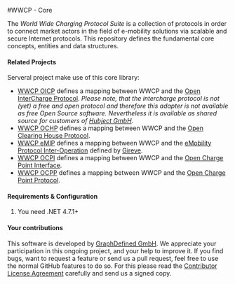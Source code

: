 #WWCP - Core

The *World Wide Charging Protocol Suite* is a collection of protocols in order to
connect market actors in the field of e-mobility solutions via scalable and secure
Internet protocols. This repository defines the fundamental core concepts, entities
and data structures.

#### Related Projects

Serveral project make use of this core library:
 - [WWCP OICP](https://github.com/OpenChargingCloud/WWCP_OICP) defines a mapping between WWCP and the [Open InterCharge Protocol](http://www.intercharge.eu). *Please note, that the intercharge protocol is not (yet) a free and open protocol and therefore this adapter is not available as free Open Source software. Nevertheless it is available as shared source for customers of [Hubject GmbH](http://www.hubject.com).*
 - [WWCP OCHP](https://github.com/OpenChargingCloud/WWCP_OCHP) defines a mapping between WWCP and the [Open Clearing House Protocol](http://www.ochp.eu).
 - [WWCP eMIP](https://github.com/OpenChargingCloud/WWCP_eMIP) defines a mapping between WWCP and the [eMobility Protocol Inter-Operation](https://www.gireve.com/wp-content/uploads/2017/02/Gireve_Tech_eMIP-V0.7.4_ProtocolDescription_1.0.2_en.pdf) defined by [Gireve](https://www.gireve.com).
 - [WWCP OCPI](https://github.com/OpenChargingCloud/WWCP_OCPI) defines a mapping between WWCP and the [Open Charge Point Interface](https://github.com/ocpi/ocpi).
 - [WWCP OCPP](https://github.com/OpenChargingCloud/WWCP_OCPP) defines a mapping between WWCP and the [Open Charge Point Protocol](http://www.openchargealliance.org).


#### Requirements & Configuration

1. You need .NET 4.7.1+


#### Your contributions

This software is developed by [GraphDefined GmbH](http://www.graphdefined.com).
We appreciate your participation in this ongoing project, and your help to improve it.
If you find bugs, want to request a feature or send us a pull request, feel free to
use the normal GitHub features to do so. For this please read the
[Contributor License Agreement](Contributor%20License%20Agreement.txt)
carefully and send us a signed copy.

